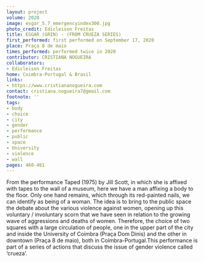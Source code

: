 ```yaml
---
layout: project
volume: 2020
image: esgar_5.7_emergencyindex300.jpg
photo_credit: Edicleison Freitas
title: ESGAR (GRIN) - (FROM CRUEZA SERIES)
first_performed: first performed on September 17, 2020
place: Praça 8 de maio
times_performed: performed twice in 2020
contributor: CRISTIANA NOGUEIRA
collaborators:
- Edicleison Freitas
home: Coimbra-Portugal & Brasil
links:
- https://www.cristiananogueira.com
contact: cristiana.nogueira7@gmail.com
footnote: ''
tags:
- body
- choice
- city
- gender
- performance
- public
- space
- University
- violence
- wall
pages: 460-461
---
```



From the performance Taped (1975) by Jill Scott, in which she is affixed with tapes to the wall of a museum, here we have a man affixing a body to the floor. Only one hand remains, which through its red-painted nails, we can identify as being of a woman. The idea is to bring to the public space the debate about the various violence against women, opening up this voluntary / involuntary scorn that we have seen in relation to the growing wave of aggressions and deaths of women. Therefore, the choice of two squares with a large circulation of people, one in the upper part of the city and inside the University of Coimbra (Praça Dom Dinis) and the other in downtown (Praça 8 de maio), both in Coimbra-Portugal.This performance is part of a series of actions that discuss the issue of gender violence called ‘crueza’.
